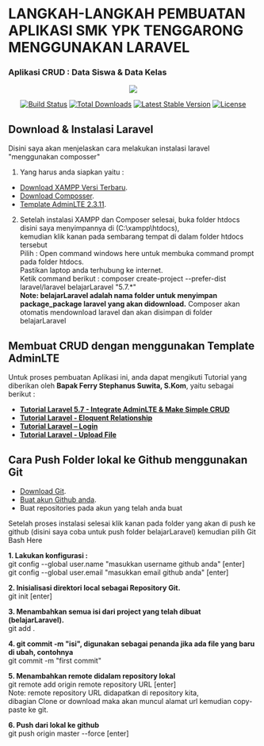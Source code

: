 # LANGKAH-LANGKAH PEMBUATAN APLIKASI SMK YPK TENGGARONG MENGGUNAKAN LARAVEL #

### Aplikasi CRUD : Data Siswa & Data Kelas ###


<p align="center"><img src="https://laravel.com/assets/img/components/logo-laravel.svg"></p>

<p align="center">
<a href="https://travis-ci.org/laravel/framework"><img src="https://travis-ci.org/laravel/framework.svg" alt="Build Status"></a>
<a href="https://packagist.org/packages/laravel/framework"><img src="https://poser.pugx.org/laravel/framework/d/total.svg" alt="Total Downloads"></a>
<a href="https://packagist.org/packages/laravel/framework"><img src="https://poser.pugx.org/laravel/framework/v/stable.svg" alt="Latest Stable Version"></a>
<a href="https://packagist.org/packages/laravel/framework"><img src="https://poser.pugx.org/laravel/framework/license.svg" alt="License"></a>
</p>

## Download & Instalasi Laravel

Disini saya akan menjelaskan cara melakukan instalasi laravel "menggunakan composser"

1. Yang harus anda siapkan yaitu :

- [Download XAMPP Versi Terbaru](https://www.apachefriends.org/download.html).
- [Download Composser](https://getcomposer.org/Composer-Setup.exe).
- [Template AdminLTE 2.3.11](https://codeload.github.com/almasaeed2010/AdminLTE/zip/v2.3.11).

2. Setelah instalasi XAMPP dan Composer selesai, buka folder htdocs disini saya menyimpannya di (C:\xampp\htdocs),<br> 
kemudian klik kanan pada sembarang tempat di dalam folder htdocs tersebut<br> 
Pilih : Open command windows here untuk membuka command prompt pada folder htdocs.<br>
Pastikan laptop anda terhubung ke internet.<br>
Ketik command berikut : composer create-project --prefer-dist laravel/laravel belajarLaravel "5.7.*"<br>
**Note: belajarLaravel adalah nama folder untuk menyimpan package_package laravel yang akan didownload.**
Composer akan otomatis mendownload laravel  dan akan disimpan di folder belajarLaravel


## Membuat CRUD dengan menggunakan Template AdminLTE

Untuk proses pembuatan Aplikasi ini, anda dapat mengikuti Tutorial yang diberikan oleh **Bapak Ferry Stephanus Suwita, S.Kom**, yaitu sebagai berikut :

- **[Tutorial Laravel 5.7 - Integrate AdminLTE & Make Simple CRUD](https://drive.google.com/file/d/1AmexPu9OEQEz1cHfvVOHHIx3-47ml-Jm/view?usp=sharing)**
- **[Tutorial Laravel - Eloquent Relationship](https://drive.google.com/file/d/1WpHAgdv4zVrgA-nV1u64Mbl31C65LyVC/view?usp=sharing)**
- **[Tutorial Laravel – Login](https://drive.google.com/file/d/1wLjs3QIaYI3o9mIikLBJOluA_7QTm6rQ/view?usp=sharing)**
- **[Tutorial Laravel - Upload File](https://drive.google.com/file/d/1-qb34ta4QJFzmekmiUAK84CzW6Cy7IXR/view?usp=sharing)**

## Cara Push Folder lokal ke Github menggunakan Git

- [Download Git](https://git-scm.com/).
- [Buat akun Github anda](https://github.com/).
- Buat repositories pada akun yang telah anda buat

Setelah proses instalasi selesai klik kanan pada folder yang akan di push ke github (disini saya coba untuk push folder belajarLaravel) kemudian pilih Git Bash Here

**1. Lakukan konfigurasi :** <br>
git config --global user.name "masukkan username github anda" [enter] <br>
git config --global user.email "masukkan email github anda" [enter] <br>

**2. Inisialisasi direktori local sebagai Repository Git.**<br>
git init [enter]

**3. Menambahkan semua isi dari project yang telah dibuat (belajarLaravel).**<br>
git add .

**4. git commit -m "isi", digunakan sebagai penanda jika ada file yang baru di ubah, contohnya** <br>
git commit -m "first commit"

**5. Menambahkan remote didalam repository lokal** <br>
git remote add origin remote repository URL [enter] <br>
Note: remote repository URL didapatkan di repository kita, <br>
dibagian Clone or download maka akan muncul alamat url kemudian copy-paste ke git.

**6. Push dari lokal ke github** <br>
git push origin master --force [enter]



